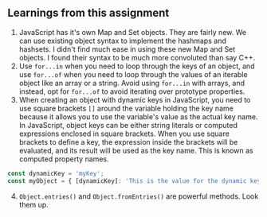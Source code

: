 ## Learnings from this assignment
1. JavaScript has it's own Map and Set objects. They are fairly new. We can use existing object syntax to implement the hashmaps and hashsets. I didn't find much ease in using these new Map and Set objects. I found their syntax to be much more convoluted than say C++.
2. Use `for...in` when you need to loop through the keys of an object, and use `for...of` when you need to loop through the values of an iterable object like an array or a string. Avoid using `for...in` with arrays, and instead, opt for `for...of` to avoid iterating over prototype properties.
3. When creating an object with dynamic keys in JavaScript, you need to use square brackets `[]` around the variable holding the key name because it allows you to use the variable's value as the actual key name. In JavaScript, object keys can be either string literals or computed expressions enclosed in square brackets. When you use square brackets to define a key, the expression inside the brackets will be evaluated, and its result will be used as the key name. This is known as computed property names.  

```js
const dynamicKey = 'myKey';   
const myObject = { [dynamicKey]: 'This is the value for the dynamic key' };
```
4. `Object.entries()` and `Object.fromEntries()` are powerful methods. Look them up.